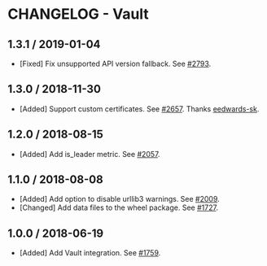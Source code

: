 # CHANGELOG - Vault

## 1.3.1 / 2019-01-04

* [Fixed] Fix unsupported API version fallback. See [#2793](https://github.com/DataDog/integrations-core/pull/2793).

## 1.3.0 / 2018-11-30

* [Added] Support custom certificates. See [#2657](https://github.com/DataDog/integrations-core/pull/2657). Thanks [eedwards-sk](https://github.com/eedwards-sk).

## 1.2.0 / 2018-08-15

* [Added] Add is_leader metric. See [#2057](https://github.com/DataDog/integrations-core/pull/2057).

## 1.1.0 / 2018-08-08

* [Added] Add option to disable urllib3 warnings. See [#2009](https://github.com/DataDog/integrations-core/pull/2009).
* [Changed] Add data files to the wheel package. See [#1727](https://github.com/DataDog/integrations-core/pull/1727).

## 1.0.0 / 2018-06-19

* [Added] Add Vault integration. See [#1759](https://github.com/DataDog/integrations-core/pull/1759).
